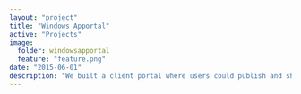 ```yaml
---
layout: "project"
title: "Windows Apportal"
active: "Projects"
image:
  folder: windowsapportal
  feature: "feature.png"
date: "2015-06-01"
description: "We built a client portal where users could publish and share reports."
---
```

